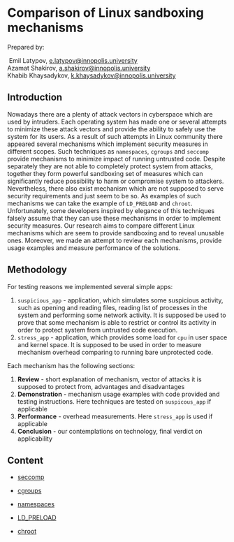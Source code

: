 # Comparison of Linux sandboxing mechanisms

Prepared by:

​	Emil Latypov, e.latypov@innopolis.university<br>	Azamat Shakirov, a.shakirov@innopolis.university<br>	Khabib Khaysadykov, k.khaysadykov@innopolis.university 

## Introduction 

Nowadays there are a plenty of attack vectors in cyberspace which are used by intruders. Each operating system has made one or several attempts to minimize these attack vectors and provide the ability to safely use the system for its users. As a result of such attempts in Linux community there appeared several mechanisms which implement security measures in different scopes. Such techniques as `namespaces`, `cgroups` and `seccomp` provide mechanisms to minimize impact of running untrusted code. Despite separately they are not able to completely protect system from attacks, together they form powerful sandboxing set of measures which can significantly reduce possibility to harm or compromise system to attackers. Nevertheless, there also exist mechanism which are not supposed to serve security requirements and just seem to be so. As examples of such mechanisms we can take the example of `LD_PRELOAD` and `chroot`. Unfortunately, some developers inspired by elegance of this techniques falsely assume that they can use these mechanisms in order to implement security measures. Our research aims to compare different Linux mechanisms which are seem to provide sandboxing and to reveal unusable ones. Moreover, we made an attempt to review each mechanisms, provide usage examples and measure performance of the solutions.

## Methodology

For testing reasons we implemented several simple apps:

1. `suspicious_app` - application, which simulates some suspicious activity, such as opening and reading files, reading list of processes in the system and performing some network activity. It is supposed be used to prove that some mechanism is able to restrict or control its activity in order to protect system from untrusted code execution.
2. `stress_app` - application, which provides some load for `cpu` in user space and kernel space. It is supposed to be used in order to measure mechanism overhead comparing to running bare unprotected code.

Each mechanism has the following sections:

1. **Review** - short explanation of mechanism, vector of attacks it is supposed to protect from, advantages and disadvantages
2. **Demonstration** - mechanism usage examples with code provided and testing instructions. Here techniques are tested on `suspicous_app` if applicable
3. **Performance** - overhead measurements. Here `stress_app` is used if applicable
4. **Conclusion** - our contemplations on technology, final verdict on applicability

## Content

- [seccomp](./mechanisms/seccomp/Readme.md)

- [cgroups](./mechanisms/cgroups/Readme.md)

- [namespaces](./mechanisms/namespaces/Readme.md)

- [LD_PRELOAD](./mechanisms/LD_PRELOAD/Readme.md)

- [chroot](./mechanisms/chroot/Readme.md)
